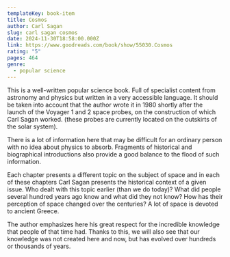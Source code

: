 ```yaml
---
templateKey: book-item
title: Cosmos
author: Carl Sagan
slug: carl sagan cosmos
date: 2024-11-30T18:58:00.000Z
link: https://www.goodreads.com/book/show/55030.Cosmos
rating: "5"
pages: 464
genre:
  - popular science
---
```

This is a well-written popular science book. Full of specialist content from astronomy and physics but written in a very accessible language. It should be taken into account that the author wrote it in 1980 shortly after the launch of the Voyager 1 and 2 space probes, on the construction of which Carl Sagan worked. (these probes are currently located on the outskirts of the solar system).

There is a lot of information here that may be difficult for an ordinary person with no idea about physics to absorb. Fragments of historical and biographical introductions also provide a good balance to the flood of such information.

Each chapter presents a different topic on the subject of space and in each of these chapters Carl Sagan presents the historical context of a given issue. Who dealt with this topic earlier (than we do today)? What did people several hundred years ago know and what did they not know? How has their perception of space changed over the centuries? A lot of space is devoted to ancient Greece. 

The author emphasizes here his great respect for the incredible knowledge that people of that time had. Thanks to this, we will also see that our knowledge was not created here and now, but has evolved over hundreds or thousands of years.
